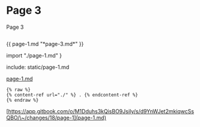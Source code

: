 # Page 3

Page 3

```{include}
```

\{{ page-1.md "\*page-3.md\*" \}}

import "./page-1.md" }

include: static/page-1.md

[page-1.md](page-1.md "mention")

```
{% raw %}
{% content-ref url="./" %} . {% endcontent-ref %}
{% endraw %}
```

[https://app.gitbook.com/o/M1Dduhs3kQisBO9JsiIy/s/d9YnWJet2mkiqwcSsQBO/\~/changes/18/page-1](page-1.md)
